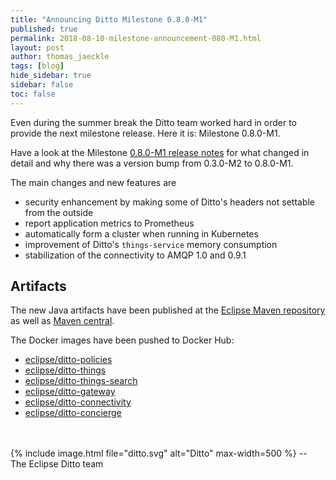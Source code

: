 ```yaml
---
title: "Announcing Ditto Milestone 0.8.0-M1"
published: true
permalink: 2018-08-10-milestone-announcement-080-M1.html
layout: post
author: thomas_jaeckle
tags: [blog]
hide_sidebar: true
sidebar: false
toc: false
---
```


Even during the summer break the Ditto team worked hard in order to provide the next milestone release. Here it is: 
Milestone 0.8.0-M1. 

Have a look at the Milestone [0.8.0-M1 release notes](release_notes_080-M1.html) for what changed in detail and why
there was a version bump from 0.3.0-M2 to 0.8.0-M1. 

The main changes and new features are

* security enhancement by making some of Ditto's headers not settable from the outside
* report application metrics to Prometheus
* automatically form a cluster when running in Kubernetes
* improvement of Ditto's `things-service` memory consumption
* stabilization of the connectivity to AMQP 1.0 and 0.9.1

## Artifacts

The new Java artifacts have been published at the [Eclipse Maven repository](https://repo.eclipse.org/content/repositories/ditto/)
as well as [Maven central](https://repo1.maven.org/maven2/org/eclipse/ditto/).

The Docker images have been pushed to Docker Hub:
* [eclipse/ditto-policies](https://hub.docker.com/r/eclipse/ditto-policies/)
* [eclipse/ditto-things](https://hub.docker.com/r/eclipse/ditto-things/)
* [eclipse/ditto-things-search](https://hub.docker.com/r/eclipse/ditto-things-search/)
* [eclipse/ditto-gateway](https://hub.docker.com/r/eclipse/ditto-gateway/)
* [eclipse/ditto-connectivity](https://hub.docker.com/r/eclipse/ditto-connectivity/)
* [eclipse/ditto-concierge](https://hub.docker.com/r/eclipse/ditto-concierge/)

<br/>
<br/>
{% include image.html file="ditto.svg" alt="Ditto" max-width=500 %}
--<br/>
The Eclipse Ditto team
